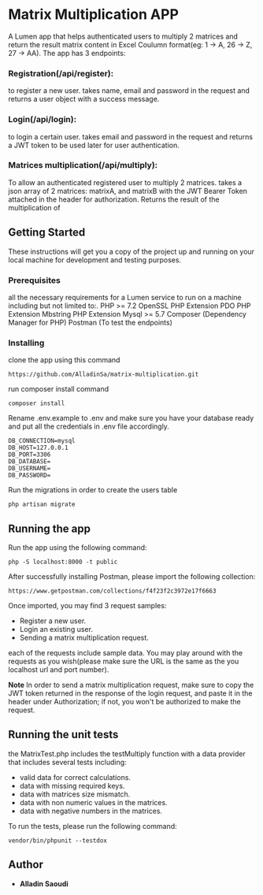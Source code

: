# Matrix Multiplication APP

A Lumen app that helps authenticated users to multiply 2 matrices and return the result matrix content in Excel Coulumn format(eg: 1 -> A, 26 -> Z, 27 -> AA). The app has 3 endpoints:
### Registration(/api/register): 
 to register a new user.
 takes name,  email and password in the request and returns a user object with a success message.
### Login(/api/login): 
to login a certain user.
takes email and password in the request and returns a JWT token to be used later for user authentication.
### Matrices multiplication(/api/multiply): 
To allow an authenticated registered user to multiply 2 matrices.
takes a json array of 2 matrices: matrixA, and matrixB with the JWT Bearer Token attached in the header for authorization. 
Returns the result of the multiplication of 

## Getting Started

These instructions will get you a copy of the project up and running on your local machine for development and testing purposes.

### Prerequisites

all the necessary requirements for a Lumen service to run on a machine including but not limited to:.
PHP >= 7.2
OpenSSL PHP Extension
PDO PHP Extension
Mbstring PHP Extension
Mysql >= 5.7
Composer (Dependency Manager for PHP)
Postman (To test the endpoints)


### Installing


clone the app using this command

```
https://github.com/AlladinSa/matrix-multiplication.git
```

run composer install command

```
composer install
```

Rename .env.example to .env and make sure you have your database ready and put all the credentials in .env file accordingly.

```
DB_CONNECTION=mysql
DB_HOST=127.0.0.1
DB_PORT=3306
DB_DATABASE=
DB_USERNAME=
DB_PASSWORD=
```

Run the migrations in order to create the users table

```
php artisan migrate
```

## Running the app

Run the app using the following command:

```
php -S localhost:8000 -t public
```

After successfully installing Postman, please import the following collection: 

```
https://www.getpostman.com/collections/f4f23f2c3972e17f6663
```

Once imported, you may find 3 request samples:

-  Register a new user.
-  Login an existing user.
-  Sending a matrix multiplication request.

each of the requests include sample data. You may play around with the requests as you wish(please make sure the URL is the same as the you localhost url and port number).

**Note**
In order to send a matrix multiplication request, make sure to copy the JWT token returned in the response of the login request, and paste it in the header under Authorization; if not, you won't be authorized to make the request.


## Running the unit tests

the MatrixTest.php includes the testMultiply function with a data provider that includes several tests including:
- valid data for correct calculations.
- data with missing required keys.
- data with matrices size mismatch.
- data with non numeric values in the matrices.
- data with negative numbers in the matrices.

To run the tests, please run the following command:

```
vendor/bin/phpunit --testdox
```


## Author

* **Alladin Saoudi** 

